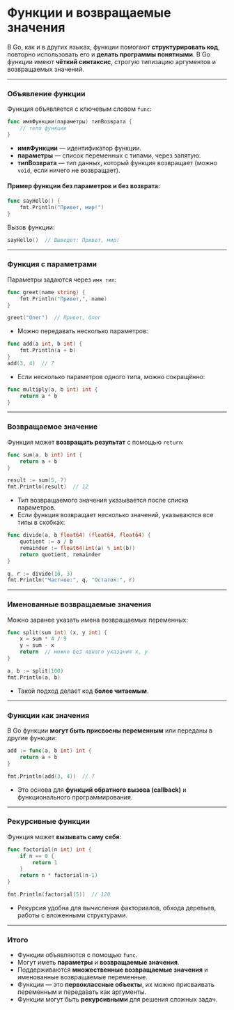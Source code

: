 # Функции и возвращаемые значения

В Go, как и в других языках, функции помогают **структурировать код**, повторно использовать его и **делать программы понятными**. В Go функции имеют **чёткий синтаксис**, строгую типизацию аргументов и возвращаемых значений.

---

### Объявление функции

Функция объявляется с ключевым словом `func`:

```go
func имяФункции(параметры) типВозврата {
    // тело функции
}
```

* **имяФункции** — идентификатор функции.
* **параметры** — список переменных с типами, через запятую.
* **типВозврата** — тип данных, который функция возвращает (можно `void`, если ничего не возвращает).

#### Пример функции без параметров и без возврата:

```go
func sayHello() {
    fmt.Println("Привет, мир!")
}
```

Вызов функции:

```go
sayHello()  // Выведет: Привет, мир!
```

---

### Функция с параметрами

Параметры задаются через `имя тип`:

```go
func greet(name string) {
    fmt.Println("Привет,", name)
}

greet("Олег")  // Привет, Олег
```

* Можно передавать несколько параметров:

```go
func add(a int, b int) {
    fmt.Println(a + b)
}
add(3, 4)  // 7
```

* Если несколько параметров одного типа, можно сокращённо:

```go
func multiply(a, b int) int {
    return a * b
}
```

---

### Возвращаемое значение

Функция может **возвращать результат** с помощью `return`:

```go
func sum(a, b int) int {
    return a + b
}

result := sum(5, 7)
fmt.Println(result)  // 12
```

* Тип возвращаемого значения указывается после списка параметров.
* Если функция возвращает несколько значений, указываются все типы в скобках:

```go
func divide(a, b float64) (float64, float64) {
    quotient := a / b
    remainder := float64(int(a) % int(b))
    return quotient, remainder
}

q, r := divide(10, 3)
fmt.Println("Частное:", q, "Остаток:", r)
```

---

### Именованные возвращаемые значения

Можно заранее указать имена возвращаемых переменных:

```go
func split(sum int) (x, y int) {
    x = sum * 4 / 9
    y = sum - x
    return  // можно без явного указания x, y
}

a, b := split(100)
fmt.Println(a, b)
```

* Такой подход делает код **более читаемым**.

---

### Функции как значения

В Go функции **могут быть присвоены переменным** или переданы в другие функции:

```go
add := func(a, b int) int {
    return a + b
}

fmt.Println(add(3, 4))  // 7
```

* Это основа для **функций обратного вызова (callback)** и функционального программирования.

---

### Рекурсивные функции

Функция может **вызывать саму себя**:

```go
func factorial(n int) int {
    if n == 0 {
        return 1
    }
    return n * factorial(n-1)
}

fmt.Println(factorial(5))  // 120
```

* Рекурсия удобна для вычисления факториалов, обхода деревьев, работы с вложенными структурами.

---

### Итого

* Функции объявляются с помощью `func`.
* Могут иметь **параметры** и **возвращаемые значения**.
* Поддерживаются **множественные возвращаемые значения** и именованные возвращаемые переменные.
* Функции — это **первоклассные объекты**, их можно присваивать переменным и передавать как аргументы.
* Функции могут быть **рекурсивными** для решения сложных задач.